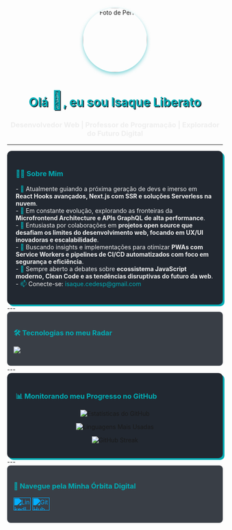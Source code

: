 <br>

<p align="center">
  <img src="https://i.imgur.com/Rfnx5Vt.png" width="150" alt="Foto de Perfil" style="border-radius: 50%; box-shadow: 0px 4px 8px rgba(0, 173, 181, 0.5);">
</p>

<h1 align="center" style="color: #00adb5; text-shadow: 2px 2px #222831;">Olá <span style="font-size: 1.5em;">🚀</span>, eu sou Isaque Liberato</h1>
<h3 align="center" style="color: #eeeeee;">Desenvolvedor Web | Professor de Programação | Explorador do Futuro Digital</h3>

---
<div style="background-color: #222831; padding: 20px; border-radius: 10px; box-shadow: 4px 4px #00adb5;">
  <h3 style="color: #00adb5;">👨‍💻 Sobre Mim</h3>
  <p style="color: #eeeeee;">
    - <span style="color: #00adb5;">🔭</span> Atualmente guiando a próxima geração de devs e imerso em <strong>React Hooks avançados, Next.js com SSR e soluções Serverless na nuvem</strong>.
    <br>
    - <span style="color: #00adb5;">🌱</span> Em constante evolução, explorando as fronteiras da <strong>Microfrontend Architecture e APIs GraphQL de alta performance</strong>.
    <br>
    - <span style="color: #00adb5;">👯</span> Entusiasta por colaborações em <strong>projetos open source que desafiam os limites do desenvolvimento web, focando em UX/UI inovadoras e escalabilidade</strong>.
    <br>
    - <span style="color: #00adb5;">🤔</span> Buscando insights e implementações para otimizar <strong>PWAs com Service Workers e pipelines de CI/CD automatizados com foco em segurança e eficiência</strong>.
    <br>
    - <span style="color: #00adb5;">💬</span> Sempre aberto a debates sobre <strong>ecossistema JavaScript moderno, Clean Code e as tendências disruptivas do futuro da web</strong>.
    <br>
    - <span style="color: #00adb5;">📫</span> Conecte-se: <a href="mailto:isaque.cedesp@gmail.com" style="color: #00adb5; text-decoration: none;">isaque.cedesp@gmail.com</a>
  </p>
</div>
---
<div style="background-color: #393e46; padding: 15px; border-radius: 8px;">
  <h3 style="color: #00adb5;">🛠️ Tecnologias no meu Radar</h3>
  <p align="left">
    <a href="https://skillicons.dev">
      <img src="https://skillicons.dev/icons?i=html,css,js,ts,react,nextjs,nodejs,express,mongodb,postgres,docker,git,github,figma,aws,azure,graphql&perline=7" />
    </a>
  </p>
</div>
---
<div style="background-color: #222831; padding: 20px; border-radius: 10px; box-shadow: 4px 4px #00adb5;">
  <h3 style="color: #00adb5;">📊 Monitorando meu Progresso no GitHub</h3>
  <p align="center">
    <img src="https://github-readme-stats.vercel.app/api?username=iliberato-dev&show_icons=true&theme=dark&rank_icon=github&bg_color=222831&title_color=00adb5&icon_color=00adb5&text_color=eeeeee" alt="Estatísticas do GitHub" />
  </p>
  <p align="center">
    <img src="https://github-readme-stats.vercel.app/api/top-langs/?username=iliberato-dev&layout=compact&theme=dark&bg_color=222831&title_color=00adb5&langs_count=8&text_color=eeeeee" alt="Linguagens Mais Usadas" />
  </p>
  <p align="center">
    <img src="https://streak-stats.demolab.com/?user=iliberato-dev&theme=dark&background=222831&ring=00adb5&fire=00adb5&currStreakNum=eeeeee&currStreakLabel=00adb5&sideNums=eeeeee&sideLabels=00adb5" alt="GitHub Streak" />
  </p>
</div>
---
<div style="background-color: #393e46; padding: 15px; border-radius: 8px;">
  <h3 style="color: #00adb5;">🔗 Navegue pela Minha Órbita Digital</h3>
  <p align="left">
    <a href="https://www.linkedin.com/in/isaque-liberato-b552b51a7/" target="_blank"><img align="center" src="https://raw.githubusercontent.com/rahuldkjain/github-profile-readme-generator/master/src/images/icons/Social/linked-in.svg" alt="LinkedIn" height="30" width="40" style="filter: invert(48%) sepia(79%) saturate(2476%) hue-rotate(172deg) brightness(102%) contrast(107%);" /></a>
    <a href="https://github.com/iliberato-dev" target="_blank"><img align="center" src="https://raw.githubusercontent.com/rahuldkjain/github-profile-readme-generator/master/src/images/icons/Social/github.svg" alt="GitHub" height="30" width="40" style="filter: invert(48%) sepia(79%) saturate(2476%) hue-rotate(172deg) brightness(102%) contrast(107%);" /></a>
  </p>
</div>
